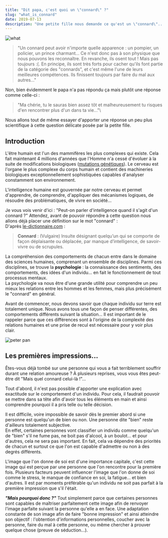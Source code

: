 ```yaml
---
title: "Dit papa, c'est quoi un \"connard\" ?"
slug: "what_is_connard"
date: 2019-07-13
description: "Une petite fille nous demande ce qu'est un \"connard\"... essayons d'apporter une explication scientifique en s'appuyant notamment sur les mécanismes psychologiques de l'Homme."
---
```


![what](/img/what_is_connard/what.gif)

> "Un connard peut avoir n'importe quelle apparence : un pompier, un policier, un prince charmant... Ce n'est donc pas à son physique que nous pouvons les reconnaître. En revanche, ils osent tout ! Mais pas toujours :(. En principe, ils sont très forts pour cacher qu'ils font partie de la catégorie des "connards", et c'est même l'une de leurs meilleures compétences. Ils finissent toujours par faire du mal aux autres..."

Non, bien évidemment le papa n'a pas répondu ça mais plutôt une réponse comme celle-ci :

> "Ma chérie, tu le sauras bien assez tôt et malheureusement tu risques d'en rencontrer plus d'un dans ta vie..."\

Nous allons tout de même essayer d'apporter une réponse un peu plus scientifique à cette question délicate posée par la petite fille.

## Introduction

L'être humain est l'un des mammifères les plus complexes qui existe. Cela fait maintenant 4 millions d'années que l'Homme n'a cessé d'évoluer à la suite de modifications biologiques ([mutations génétiques](/biology/what_is_adn/#la-r%C3%A9plication-et-la-mutation-g%C3%A9n%C3%A9tique)). Le cerveau est l'organe le plus complexe du corps humain et contient des machineries biologiques exceptionnellement sophistiquées capables d'analyser constamment son environnement.

L'intelligence humaine est gouvernée par notre cerveau et permet d'apprendre, de comprendre, d'appliquer des mécanismes logiques, de résoudre des problématiques, de vivre en société...

Je vous vois venir d'ici : "Peut-on parler d'intelligence quand il s'agit d'un connard ?" Attendez, avant de pouvoir répondre à cette question nous allons déjà placer une définition sur le mot "connard" :\
D'après [le-dictionnaire.com](https://www.le-dictionnaire.com/definition/connard) :

> **Connard** : (Vulgaire) Insulte désignant quelqu’un qui se comporte de façon déplaisante ou déplacée, par manque d’intelligence, de savoir-vivre ou de scrupules.

La compréhension des comportements de chacun entre dans le domaine des sciences humaines, comprenant un ensemble de disciplines. Parmi ces disciplines, se trouve la **psychologie** : la connaissance des sentiments, des comportements, des idées d'un individu... en fait le fonctionnement de tout processus mentaux.\
La psychologie va nous être d'une grande utilité pour comprendre un peu mieux les relations entre les hommes et les femmes, mais plus précisément le "connard" en général.

Avant de commencer, nous devons savoir que chaque individu sur terre est totalement unique. Nous avons tous une façon de penser différentes, des comportements différents suivant la situation... Il est important de le rappeler parce que ces différences sont à l'origine de la complexité des relations humaines et une prise de recul est nécessaire pour y voir plus clair.

![peter pan](/img/what_is_connard/peter_pan.gif)

## Les premières impressions...

Êtes-vous déjà tombé sur une personne qui vous a fait terriblement souffrir durant une relation amoureuse ? À plusieurs reprises, vous vous êtes peut-être dit "Mais quel connard celui-là !"...

Tout d'abord, il n'est pas possible d'apporter une explication avec exactitude sur le comportement d'un individu. Pour cela, il faudrait pouvoir se mettre dans sa tête afin d'avoir tous les éléments en main et ainsi comprendre pourquoi il a pris telle ou telle décision.

Il est difficile, voire impossible de savoir dès le premier abord si une personne est quelqu'un de bien ou non. Une personne dite "bien" reste d'ailleurs totalement subjective.\
En effet, certaines personnes vont classifier un individu comme quelqu'un de "bien" s'il ne fume pas, ne boit pas d'alcool, à un boulot... et pour d'autres, cela ne sera pas important. En fait, cela va dépendre des priorités de chacun et surtout ce que l'on est capable d'admettre ou non à des degrés différents.

L'image que l'on donne de soi est d'une importance capitale, c'est cette image qui est perçue par une personne que l'on rencontre pour la première fois. Plusieurs facteurs peuvent influencer l'image que l'on donne de soi comme le stress, le manque de confiance en soi, la fatigue... et bien d'autres. Il est par moments préférable qu'un individu ne soit pas parfait à la première impression que s'il l'était.

***"Mais pourquoi donc ?"*** Tout simplement parce que certaines personnes sont capables de maîtriser parfaitement cette image afin de renvoyer l'image parfaite suivant la personne qu'elle a en face. Une adaptation constante de son image afin de faire "bonne impression" et ainsi atteindre son objectif : l'obtention d'informations personnelles, coucher avec la personne, faire du mal à cette personne, ou même chercher à prouver quelque chose (preuve de séduction...).